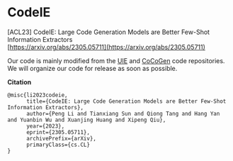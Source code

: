 # CodeIE
[ACL23] CodeIE: Large Code Generation Models are Better Few-Shot Information Extractors     
[https://arxiv.org/abs/2305.05711](https://arxiv.org/abs/2305.05711)

Our code is mainly modified from the [UIE](https://github.com/universal-ie/UIE) and [CoCoGen](https://github.com/reasoning-machines/CoCoGen) code repositories. 
We will organize our code for release as soon as possible.

**Citation**
```
@misc{li2023codeie,
      title={CodeIE: Large Code Generation Models are Better Few-Shot Information Extractors}, 
      author={Peng Li and Tianxiang Sun and Qiong Tang and Hang Yan and Yuanbin Wu and Xuanjing Huang and Xipeng Qiu},
      year={2023},
      eprint={2305.05711},
      archivePrefix={arXiv},
      primaryClass={cs.CL}
}
```
